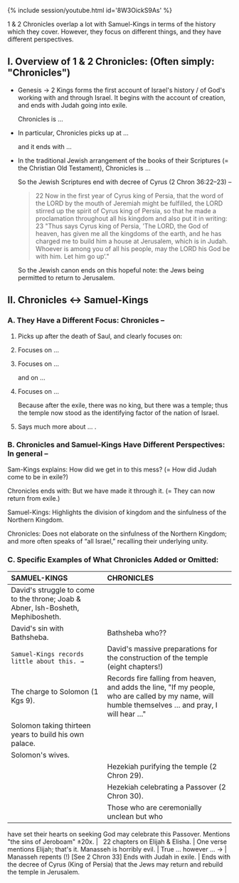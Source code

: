 
{% include session/youtube.html id='8W3OickS9As' %}

1 & 2 Chronicles overlap a lot with Samuel-Kings in terms of the history which they cover. However, they focus on different things, and they have different perspectives.

## I. Overview of 1 & 2 Chronicles: (Often simply: "Chronicles")

* Genesis → 2 Kings forms the first account of Israel's history / of God's working with and through Israel. It begins with the account of creation, and ends with Judah going into exile.

   Chronicles is …

* In particular, Chronicles picks up at …

   and it ends with …

* In the traditional Jewish arrangement of the books of their Scriptures (= the Christian Old Testament), Chronicles is …

   So the Jewish Scriptures end with decree of Cyrus (2 Chron 36:22–23) –

   > 22 Now in the first year of Cyrus king of Persia, that the word of the LORD by the mouth of Jeremiah might be fulfilled, the LORD stirred up the spirit of Cyrus king of Persia, so that he made a proclamation throughout all his kingdom and also put it in writing: 23 "Thus says Cyrus king of Persia, 'The LORD, the God of heaven, has given me all the kingdoms of the earth, and he has charged me to build him a house at Jerusalem, which is in Judah. Whoever is among you of all his people, may the LORD his God be with him. Let him go up’."

   So the Jewish canon ends on this hopeful note: the Jews being permitted to return to Jerusalem.

## II. Chronicles ↔ Samuel-Kings

### A. They Have a Different Focus: Chronicles –

1. Picks up after the death of Saul, and clearly focuses on:

2. Focuses on …

3. Focuses on …

   and on …

4. Focuses on …

   Because after the exile, there was no king, but there was a temple; thus the temple now stood as the identifying factor of the nation of Israel.

5. Says much more about … .

### B. Chronicles and Samuel-Kings Have Different Perspectives: In general –

Sam-Kings explains: How did we get in to this mess? (= How did Judah come to be in exile?)

Chronicles ends with: But we have made it through it. (= They can now return from exile.)

Samuel-Kings: Highlights the division of kingdom and the sinfulness of the Northern Kingdom.

Chronicles: Does not elaborate on the sinfulness of the Northern Kingdom; and more often speaks of “all Israel,” recalling their underlying unity.

### C. Specific Examples of What Chronicles Added or Omitted:

SAMUEL-KINGS | CHRONICLES
:--- | :---
David's struggle to come to the throne; Joab & Abner, Ish-Bosheth, Mephibosheth. | &nbsp;
David's sin with Bathsheba. | Bathsheba who??
`Samuel-Kings records little about this. →` | David's massive preparations for the construction of the temple (eight chapters!)
The charge to Solomon (1 Kgs 9). | Records fire falling from heaven, and adds the line, "If my people, who are called by my name, will humble themselves … and pray, I will hear …"
Solomon taking thirteen years to build his own palace. | &nbsp;
Solomon's wives. | &nbsp;
&nbsp; | Hezekiah purifying the temple (2 Chron 29).
&nbsp; | Hezekiah celebrating a Passover (2 Chron 30).
&nbsp; | Those who are ceremonially unclean but who
 have set their hearts on seeking God may celebrate this Passover.
Mentions "the sins of Jeroboam" ±20x. | &nbsp;
22 chapters on Elijah & Elisha. | One verse mentions Elijah; that's it.
Manasseh is horribly evil. | True … however …
→ | Manasseh repents (!) [See 2 Chron 33]
Ends with Judah in exile. | Ends with the decree of Cyrus (King of Persia) that the Jews may return and rebuild the temple in Jerusalem.
